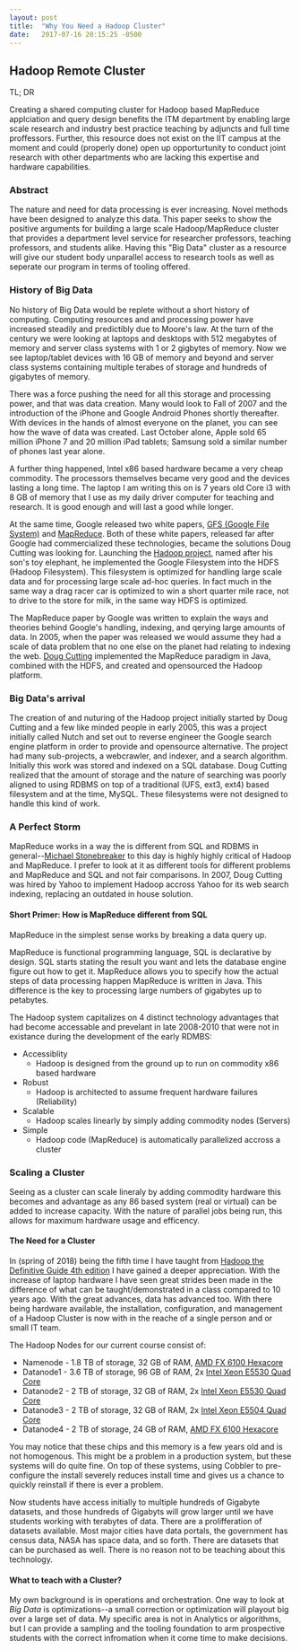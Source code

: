 ```yaml
---
layout: post
title:  "Why You Need a Hadoop Cluster" 
date:   2017-07-16 20:15:25 -0500
---
```

## Hadoop Remote Cluster

TL; DR

Creating a shared computing cluster for Hadoop based MapReduce applciation and query design benefits the ITM department by enabling large scale research and industry best practice teaching by adjuncts and full time proffessors. Further, this resource does not exist on the IIT campus at the moment and could (properly done) open up opporturtunity to conduct joint research with other departments who are lacking this expertise and hardware capabilities.

### Abstract

The nature and need for data processing is ever increasing.  Novel methods have been designed to analyze this data.  This paper seeks to show the positive arguments for building a large scale Hadoop/MapReduce cluster that provides a department level service for researcher professors, teaching professors, and students alike.   Having this "Big Data" cluster as a resource will give our student body unparallel access to research tools as well as seperate our program in terms of tooling offered.

### History of Big Data

No history of Big Data would be replete without a short history of computing.  Computing resources and and processing power have increased steadily and predictibly due to Moore's law.  At the turn of the century we were looking at laptops and desktops with 512 megabytes of memory and server class systems with 1 or 2 gigbytes of memory.  Now we see laptop/tablet devices with 16 GB of memory and beyond and server class systems containing multiple terabes of storage and hundreds of gigabytes of memory.  

There was a force pushing the need for all this storage and processing power, and that was data creation.  Many would look to Fall of 2007 and the introduction of the iPhone and Google Android Phones shortly thereafter.  With devices in the hands of almost everyone on the planet, you can see how the wave of data was created.  Last October alone, Apple sold 65 million iPhone 7 and 20 million iPad tablets; Samsung sold a similar number of phones last year alone.  

A further thing happened, Intel x86 based hardware became a very cheap commodity.  The processors themselves became very good and the devices lasting a long time.  The laptop I am writing this on is 7 years old Core i3 with 8 GB of memory that I use as my daily driver computer for teaching and research.  It is good enough and will last a good while longer.  

At the same time, Google released two white papers, [GFS (Google File System)](https://research.google.com/archive/gfs.html) and [MapReduce](https://research.google.com/archive/mapreduce.html).  Both of these white papers, released far after Google had commercialized these technologies, became the solutions Doug Cutting was looking for.   Launching the [Hadoop project](https://hadoop.apache.org/), named after his son's toy elephant, he implemented the Google Filesystem into the HDFS (Hadoop Filesystem).  This filesystem is optimized for handling large scale data and for processing large scale ad-hoc queries.  In fact much in the same way a drag racer car is optimized to win a short quarter mile race, not to drive to the store for milk, in the same way HDFS is optimized.  

The MapReduce paper by Google was written to explain the ways and theories behind Google's handling, indexing, and qerying large amounts of data.  In 2005, when the paper was released we would assume they had a scale of data problem that no one else on the planet had relating to indexing the web.  [Doug Cutting](https://en.wikipedia.org/wiki/Doug_Cutting) implemented the MapReduce paradigm in Java, combined with the HDFS, and created and opensourced the Hadoop platform.


### Big Data's arrival

The creation of and nuturing of the Hadoop project initially started by Doug Cutting and a few like minded people in early 2005, this was a project initially called Nutch and set out to reverse engineer the Google search engine platform in order to provide and opensource alternative.   The project had many sub-projects, a webcrawler, and indexer, and a search algorithm.   Initially this work was stored and indexed on a SQL database.  Doug Cutting realized that the amount of storage and the nature of searching was poorly aligned to using RDBMS on top of a traditional (UFS, ext3, ext4) based filesystem and at the time, MySQL.  These filesystems were not designed to handle this kind of work.

### A Perfect Storm

MapReduce works in a way the is different from SQL and RDBMS in general--[Michael Stonebreaker](https://en.wikipedia.org/wiki/Michael_Stonebraker "Michael Stonebraker") to this day is highly highly critical of Hadoop and MapReduce.  I prefer to look at it as different tools for different problems and MapReduce and SQL and not fair comparisons.  In 2007, Doug Cutting was hired by Yahoo to implement Hadoop accross Yahoo for its web search indexing, replacing an outdated in house solution.  

#### Short Primer: How is MapReduce different from SQL 

MapReduce in the simplest sense works by breaking a data query up. 

MapReduce is functional programming language, SQL is declarative by design. SQL starts stating the result you want and lets the database engine figure out how to get it.  MapReduce allows you to specify how the actual steps of data processing happen MapReduce is written in Java.  This difference is the key to processing large numbers of gigabytes up to petabytes.  
  
The Hadoop system capitalizes on 4 distinct technology advantages that had become accessable and prevelant in late 2008-2010 that were not in existance during the development of the early RDMBS:

- Accessiblity
    + Hadoop is designed from the ground up to run on commodity x86 based hardware
- Robust
    + Hadoop is architected to assume frequent hardware failures (Reliability)
- Scalable  
    + Hadoop scales linearly by simply adding commodity nodes (Servers)
- Simple
    + Hadoop code (MapReduce) is automatically parallelized accross a cluster

### Scaling a Cluster

Seeing as a cluster can scale lineraly by adding commodity hardware this becomes and advantage as any 86 based system (real or virtual) can be added to increase capacity.  With the nature of parallel jobs being run, this allows for maximum hardware usage and efficency.

#### The Need for a Cluster

In (spring of 2018) being the fifth time I have taught from [Hadoop the Definitive Guide 4th edition](http://shop.oreilly.com/product/0636920033448.do) I have gained a deeper appreciation.  With the increase of laptop hardware I have seen great strides been made in the difference of what can be taught/demonstrated in a class compared to 10 years ago.  With the great advances, data has advanced too.  With there being hardware available, the installation, configuration, and management of a Hadoop Cluster is now with in the reache of a single person and or small IT team.  

The Hadoop Nodes for our current course consist of:

* Namenode  - 1.8 TB of storage, 32 GB of RAM, [AMD FX 6100 Hexacore](https://en.wikipedia.org/wiki/List_of_AMD_FX_microprocessors#Bulldozer_Core_.28Zambezi.2C_32_nm.29)
* Datanode1 - 3.6 TB of storage, 96 GB of RAM, 2x [Intel Xeon E5530 Quad Core](https://ark.intel.com/products/37103/Intel-Xeon-Processor-E5530-8M-Cache-2_40-GHz-5_86-GTs-Intel-QPI)
* Datanode2 - 2 TB of storage, 32 GB of RAM, 2x [Intel Xeon E5530 Quad Core](https://ark.intel.com/products/37103/Intel-Xeon-Processor-E5530-8M-Cache-2_40-GHz-5_86-GTs-Intel-QPI)
* Datanode3 - 2 TB of storage, 32 GB of RAM, 2x [Intel Xeon E5504 Quad Core](https://ark.intel.com/products/40711/Intel-Xeon-Processor-E5504-4M-Cache-2_00-GHz-4_80-GTs-Intel-QPI)
* Datanode4 - 2 TB of storage, 24 GB of RAM, [AMD FX 6100 Hexacore](https://en.wikipedia.org/wiki/List_of_AMD_FX_microprocessors#Bulldozer_Core_.28Zambezi.2C_32_nm.29)
 
You may notice that these chips and this memory is a few years old and is not homogenous.  This might be a problem in a production system, but these systems will do quite fine.  On top of these systems, using Cobbler to pre-configure the install severely reduces install time and gives us a chance to quickly reinstall if there is ever a problem. 

Now students have access initially to multiple hundreds of Gigabyte datasets, and those hundreds of Gigabyts will grow larger until we have students working with terabytes of data.  There are a prolifferation of datasets available.  Most major cities have data portals, the government has census data, NASA has space data, and so forth.  There are datasets that can be purchased as well.  There is no reason not to be teaching about this technology.

#### What to teach with a Cluster?

My own background is in operations and orchestration.  One way to look at *Big Data* is optimizations--a small correction or optimization will playout big over a large set of data.  My specific area is not in Analytics or algorithms, but I can provide a sampling and the tooling foundation to arm prospective students with the correct infromation when it come time to make decisions.  

